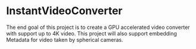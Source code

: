 # InstantVideoConverter
The end goal of this project is to create a GPU accelerated video converter with support up to 4K video. This project will also support embedding Metadata for video taken by spherical cameras.
